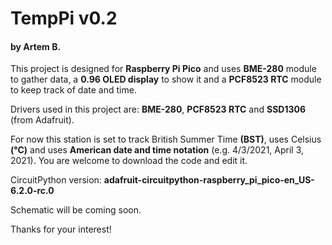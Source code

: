 # TempPi v0.2
#### by Artem B.

This project is designed for **Raspberry Pi Pico** and uses **BME-280** module to gather data, a **0.96 OLED display** to show it and a **PCF8523 RTC** module to keep track of date and time.

Drivers used in this project are: **BME-280**, **PCF8523 RTC** and **SSD1306** (from Adafruit).

For now this station is set to track British Summer Time **(BST)**, uses Celsius **(°C)** and uses **American date and time notation** (e.g. 4/3/2021, April 3, 2021). You are welcome to download the code and edit it.

CircuitPython version: **adafruit-circuitpython-raspberry_pi_pico-en_US-6.2.0-rc.0**

Schematic will be coming soon.

Thanks for your interest!